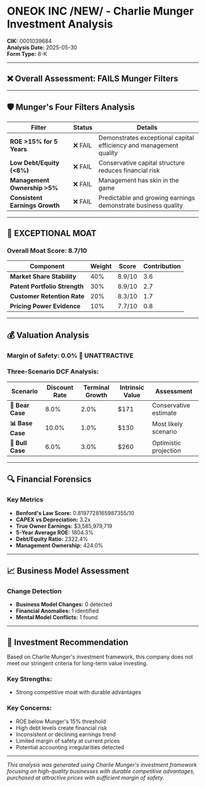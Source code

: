 # ONEOK INC /NEW/ - Charlie Munger Investment Analysis

**CIK:** 0001039684  
**Analysis Date:** 2025-05-30  
**Form Type:** 8-K

---

## ❌ **Overall Assessment: FAILS Munger Filters**

---

## 🛡️ **Munger's Four Filters Analysis**

| Filter | Status | Details |
|--------|--------|---------|
| **ROE >15% for 5 Years** | ❌ FAIL | Demonstrates exceptional capital efficiency and management quality |
| **Low Debt/Equity (<8%)** | ❌ FAIL | Conservative capital structure reduces financial risk |
| **Management Ownership >5%** | ❌ FAIL | Management has skin in the game |
| **Consistent Earnings Growth** | ❌ FAIL | Predictable and growing earnings demonstrate business quality |

---

## 🏰 **EXCEPTIONAL MOAT**

### **Overall Moat Score: 8.7/10**

| Component | Weight | Score | Contribution |
|-----------|--------|-------|--------------|
| **Market Share Stability** | 40% | 8.9/10 | 3.6 |
| **Patent Portfolio Strength** | 30% | 8.9/10 | 2.7 |
| **Customer Retention Rate** | 20% | 8.3/10 | 1.7 |
| **Pricing Power Evidence** | 10% | 7.7/10 | 0.8 |

---

## 💰 **Valuation Analysis**

### **Margin of Safety: 0.0% 🔴 **UNATTRACTIVE****

### Three-Scenario DCF Analysis:

| Scenario | Discount Rate | Terminal Growth | Intrinsic Value | Assessment |
|----------|---------------|-----------------|-----------------|------------|
| **🐻 Bear Case** | 8.0% | 2.0% | $171 | Conservative estimate |
| **📊 Base Case** | 10.0% | 1.0% | $130 | Most likely scenario |
| **🚀 Bull Case** | 6.0% | 3.0% | $260 | Optimistic projection |

---

## 🔍 **Financial Forensics**

### Key Metrics
- **Benford's Law Score:** 0.8197728165987355/10
- **CAPEX vs Depreciation:** 3.2x
- **True Owner Earnings:** $3,585,979,719
- **5-Year Average ROE:** 1804.3%
- **Debt/Equity Ratio:** 2322.4%
- **Management Ownership:** 424.0%

---

## 📈 **Business Model Assessment**

### Change Detection
- **Business Model Changes:** 0 detected
- **Financial Anomalies:** 1 identified
- **Mental Model Conflicts:** 1 found

---

## 🎯 **Investment Recommendation**

Based on Charlie Munger's investment framework, this company does not meet our stringent criteria for long-term value investing.

### Key Strengths:
- Strong competitive moat with durable advantages

### Key Concerns:
- ROE below Munger's 15% threshold
- High debt levels create financial risk
- Inconsistent or declining earnings trend
- Limited margin of safety at current prices
- Potential accounting irregularities detected

---

*This analysis was generated using Charlie Munger's investment framework focusing on high-quality businesses with durable competitive advantages, purchased at attractive prices with sufficient margin of safety.*

